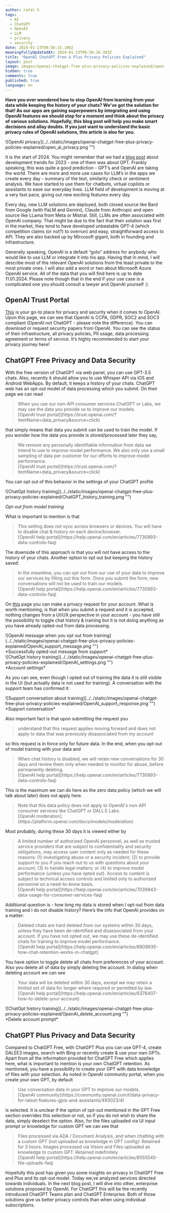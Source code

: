 ```yaml
---
author: rafal h
tags:
  - AI
  - ChatGPT
  - OpenAI
  - LLM
  - privacy
  - security
date: 2024-01-23T08:56:15.196Z
meaningfullyUpdatedAt: 2024-01-23T08:56:16.383Z
title: "OpenAI ChatGPT Free & Plus Privacy Policies Explained"
layout: post
image: images/openai-chatgpt-free-plus-privacy-policies-explained/open_ai_privacy.png
hidden: true
comments: true
published: true
language: en
---
```

**Have you ever wondered how to stop OpenAI from learning from your data while keeping the history of your chats? We’ve got the solution for that! As our apps are gaining superpowers by integrating and using OpenAI features we should stop for a moment and think about the privacy of various solutions. Hopefully, this blog post will help you make smart decisions and allay doubts. If you just want to understand the basic privacy rules of OpenAI solutions, this article is also for you.**

<div className="image">![OpenAI privacy](../../static/images/openai-chatgpt-free-plus-privacy-policies-explained/open_ai_privacy.png "")</div>


It is the start of 2024. You might remember that we had a [blog post](https://brightinventions.pl/blog/software-development-trends/) about development trends for 2023 - one of them was about GPT. Frankly speaking, this was quite a good prediction - GPT’s and OpenAI are taking the world. There are more and more use cases for LLM’s in the apps we create every day - summary of the text, similarity check or sentiment analysis. We have started to use them for chatbots, virtual copilots or assistants to ease our everyday lives. LLM field of development is moving at a very fast pace, giving out new exciting features every day.

Every day, new LLM solutions are deployed, both closed source like Bard from Google (with PaLM and Gemini), Claude from Anthropic and open source like LLama from Meta or Mistral. Still, LLMs are often associated with OpenAI company. That might be due to the fact that their solution was first in the market, they tend to have developed unbeatable GPT-4 (which competition claims (or not?) to overrun) and easy, straightforward access to API. They are also backed up by Mircosoft gigant, both in founding and infrastructure.

Generally speaking, OpenAI is a default “goto” address for anybody who would like to use LLM or integrate it into his app. Having that in mind, I will describe most of the relevant OpenAI solutions from the least private to the most private ones. I will also add a word or two about Microsoft Azure OpenAI service. All of the data that you will find here is up to date 11.01.2024. Please note though that in the end if your use case is a complicated one you should consult a lawyer and OpenAI yourself :).

## OpenAI Trust Portal

[This](https://trust.openai.com/) is your go-to place for privacy and security when it comes to OpenAI. Upon this page, we can see that OpenAI is CCPA, GDPR, SOC2 and SOC3 compliant (OpenAI not ChatGPT - please note the difference). You can download or request security papers from OpenAI. You can see the status of their infrastructure, all privacy policies, PII usage, data processing agreement or terms of service. It’s highly recommended to start your privacy journey here!

## ChatGPT Free Privacy and Data Security

With the free version of ChatGPT via web panel, you can use GPT-3.5 chats. Also, recently it should allow you to use Whisper API via iOS and Android WebApps. By default, it keeps a history of your chats. ChatGPT web has an opt-out model of data processing which you submit. On their page we can read
<blockquote>
    <div>When you use our non-API consumer services ChatGPT or Labs, we may use the data you provide us to improve our models.</div>
    <footer>[OpenAI trust portal](https://trust.openai.com/?itemName=data_privacy&source=click)</footer>
</blockquote>

that simply means that data you submit can be used to train the model. If you wonder how the data you provide is stored/processed later they say,

<blockquote>
    <div>We remove any personally identifiable information from data we intend to use to improve model performance. We also only use a small sampling of data per customer for our efforts to improve model performance.</div>
    <footer>[OpenAI trust portal](https://trust.openai.com/?itemName=data_privacy&source=click)</footer>
</blockquote>


You can opt out of this behavior in the settings of your ChatGPT profile

<div className="image">![ChatGpt history training](../../static/images/openai-chatgpt-free-plus-privacy-policies-explained/ChatGPT_history_training.png "")</div>

*Opt-out from model training*

What is important to mention is that
<blockquote><div>This setting does not sync across browsers or devices. You will have to disable chat & history on each device/browser.</div><footer>[OpenAI help portal](https://help.openai.com/en/articles/7730893-data-controls-faq)</footer></blockquote>


The downside of this approach is that you will not have access to the history of your chats. Another option to opt out but keeping the history saved:
<blockquote>
    <div>In the meantime, you can opt out from our use of your data to improve our services by filling out this form. Once you submit the form, new conversations will not be used to train our models.</div>
    <footer>[OpenAI help portal](https://help.openai.com/en/articles/7730893-data-controls-faq)</footer>
</blockquote>


On [this](https://privacy.openai.com/) page you can make a privacy request for your account. What is worth mentioning, is that when you submit a request and it is accepted, nothing changes from a UI/UX perspective in your account - you have still the possibility to toggle chat history & training but it is not doing anything as you have already opted-out from data processing.

<div className="image">![OpenAI message when you opt out from training](../../static/images/openai-chatgpt-free-plus-privacy-policies-explained/OpenAI_support_message.png "")</div>
*Successfully opted-out message from support*

<div className="image">![ChatGpt history training](../../static/images/openai-chatgpt-free-plus-privacy-policies-explained/OpenAI_settings.png "")</div>
*Account settings*

As you can see, even though I opted out of training the data it is still visible in the UI (but actually data is not used for training).  A conversation with the support team has confirmed it:

<div className="image">![Support conversation about training](../../static/images/openai-chatgpt-free-plus-privacy-policies-explained/OpenAI_support_response.png "")</div>
*Support conversation*

Also important fact is that upon submitting the request you
<blockquote>
    <div>understand that this request applies moving forward and does not apply to data that was previously disassociated from my account</div>
</blockquote>
so this request is in force only for future data. In the end, when you opt-out of model training with your data and
<blockquote>
    <div>When chat history is disabled, we will retain new conversations for 30 days and review them only when needed to monitor for abuse, before permanently deleting.</div>
    <footer>[OpenAI help portal](https://help.openai.com/en/articles/7730893-data-controls-faq)</footer>
</blockquote>


This is the maximum we can do here as the zero data policy (which we will talk about later) does not apply here.
<blockquote>
    <div>Note that this data policy does not apply to OpenAI's non-API consumer services like ChatGPT or DALL·E Labs.</div>
    <footer>[OpenAI moderation](https://platform.openai.com/docs/models/moderation)</footer>
</blockquote>


Most probably, during these 30 days it is viewed either by
<blockquote>
    <div>A limited number of authorized OpenAI personnel, as well as trusted service providers that are subject to confidentiality and security obligations, may access user content only as needed for these reasons: (1) investigating abuse or a security incident; (2) to provide support to you if you reach out to us with questions about your account; (3) to handle legal matters; or (4) to improve model performance (unless you have opted out). Access to content is subject to technical access controls and limited only to authorized personnel on a need-to-know basis.</div>
    <footer>[OpenAI help portal](https://help.openai.com/en/articles/7039943-data-usage-for-consumer-services-faq)</footer>
</blockquote>



Additional question is - how long my data is stored when I opt-out from data training and I do not disable history? Here’s the info that OpenAI provides on a matter:
<blockquote>
    <div>Deleted chats are hard deleted from our systems within 30 days, unless they have been de-identified and disassociated from your account. If you have not opted out, we may use these de-identified chats for training to improve model performance.</div>
    <footer>[OpenAI help portal](https://help.openai.com/en/articles/8809935-how-chat-retention-works-in-chatgpt)</footer>
</blockquote>


You have option to toggle delete all chats from preferences of your account. Also you delete all of data by simply deleting the account. In dialog when deleting account we can see
<blockquote>
    <div>Your data will be deleted within 30 days, except we may retain a limited set of data for longer where required or permitted by law.</div>
    <footer>[OpenAI help portal](https://help.openai.com/en/articles/6378407-how-to-delete-your-account)</footer>
</blockquote>


<div className="image">![ChatGpt history training](../../static/images/openai-chatgpt-free-plus-privacy-policies-explained/OpenAI_delete_account.png "")</div>
*Delete account prompt*

## ChatGPT Plus Privacy and Data Security

Compared to ChatGPT Free, with ChatGPT Plus you can use GPT-4, create DALEE3 images, search with Bing or recently create & use your own GPTs.
Apart from all the information provided for ChatGPT Free which applies here, what is important to mention is your own ChatGPT retention. As mentioned, you have a possibility to create your GPT with data knowledge of files with your selection. As noted in OpenAI community portal, when you create your own GPT, by default
<blockquote>
    <div>Use conversation data in your GPT to improve our models.</div>
    <footer>[OpenAI community](https://community.openai.com/t/data-privacy-for-latest-features-gpts-and-assistants/493023/4)</footer>
</blockquote>


is selected. It is unclear if the option of opt-out mentioned in the GPT Free section overrides this selection or not, so if you do not wish to share the data, simply deselect the option. Also, for the files uploaded via UI input prompt or knowledge for custom GPT we can see that

<blockquote>
    <div>Files processed via ADA / Document Analysis, and when chatting with a custom GPT (not uploaded as knowledge in GPT config): Retained for 3 hours. Images processed via Vision and Files uploaded as knowledge to custom GPT: Retained indefinitely.</div>
    <footer>[OpenAI help portal](https://help.openai.com/en/articles/8555545-file-uploads-faq)</footer>
</blockquote>


Hopefully this post has given you some insights on privacy in ChatGPT Free and Plus and its opt-out model. Today we;ve analyzed services directed towards individuals. In the next blog post, I will dive into other, enterprise solutions proposed by OpenAI. For ChatGPT this will be the recently introduced ChatGPT Teams plan and ChatGPT Enterprise. Both of those solutions give us better privacy controls than when using individual subscriptions. 




